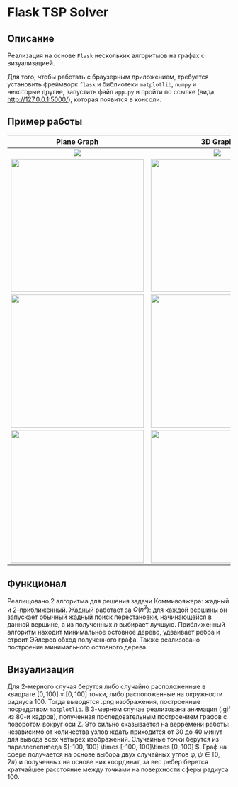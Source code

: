 # Flask TSP Solver
## Описание
Реализация на основе `Flask` нескольких алгоритмов на графах с визуализацией.

Для того, чтобы работать с браузерным приложением, требуется установить фреймворк `flask` и библиотеки `matplotlib`,  `numpy` и некоторые другие, запустить файл `app.py` и пройти по ссылке (вида http://127.0.0.1:5000/), которая появится в консоли.

## Пример работы
| Plane Graph      |      3D Graph     |   Graph on a Sphere   |
| :---:        |    :----:   |          :---: |
|<img src="https://imgur.com/oE3WlkY.png">|<img src="https://imgur.com/wmtmzBs.gif">|<img src="https://imgur.com/IACQ4P7.gif">|
|<img src="https://imgur.com/D32rS4f.png" width=300>|<img src="https://imgur.com/goLefqc.gif" width=300> | <img src="https://imgur.com/rkBpdKu.gif" width=300> |
|<img src="https://imgur.com/hwv5lNZ.png" width=300>|<img src="https://imgur.com/GRP56WU.gif" width=300> | <img src="https://imgur.com/QRqif8z.gif" width=300> |
|<img src="https://imgur.com/WzT1JUY.png" width=300>|<img src="https://imgur.com/2YCS91M.gif" width=300> | <img src="https://imgur.com/qiYttOY.gif" width=300> |

## Функционал
Реалищовано 2 алгоритма для решения задачи Коммивояжера: жадный и 2-приближенный. Жадный работает за $O(n^3)$: для каждой вершины он запускает обычный жадный поиск перестановки, начинающейся в данной вершине, а из полученных $n$ выбирает лучшую. Приближенный алгоритм находит минимальное остовное дерево, удваивает ребра и строит Эйлеров обход полученного графа. Также реализовано построение минимального остовного дерева.

## Визуализация

Для 2-мерного случая берутся либо случайно расположенные в квадрате $[0, 100]\times[0, 100]$ точки, либо расположенные на окружности радиуса 100. Тогда выводятся .png изображения, построенные посредством `matplotlib`. В 3-мерном случае реализована анимация (.gif из 80-и кадров), полученная последовательным построением графов с поворотом вокруг оси Z. Это сильно сказывается на верремени работы: независимо от количества узлов ждать приходится от 30 до 40 минут для вывода всех четырех изображений. Случайные точки берутся из параллелепипеда $[-100, 100] \times [-100, 100]\times [0, 100] $. Граф на сфере получается на основе выбора двух случайных углов $\varphi , \psi \in [0, 2\pi)$ и полученных на основе них координат, за вес ребер берется кратчайшее расстояние между точками на поверхности сферы радиуса 100.